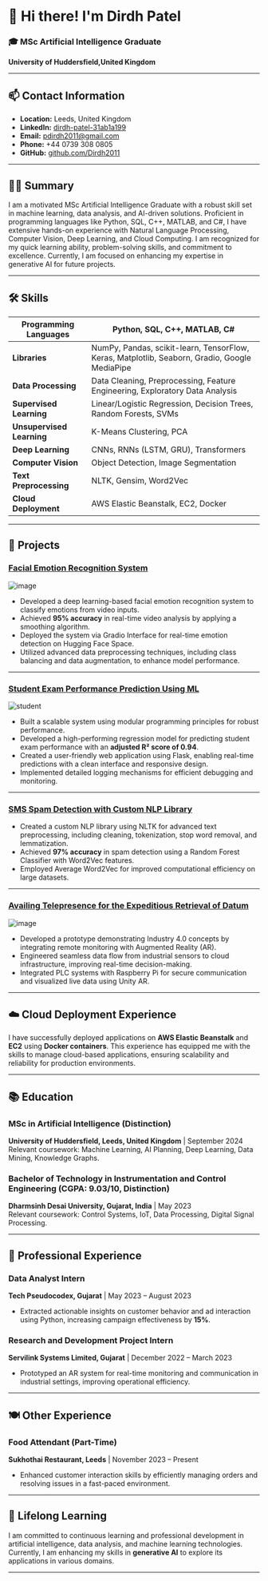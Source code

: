 # 👋 Hi there! I'm Dirdh Patel

### 🎓 MSc Artificial Intelligence Graduate
**University of Huddersfield,United Kingdom**  

---

## 📫 Contact Information
- **Location:** Leeds, United Kingdom
- **LinkedIn:** [dirdh-patel-31ab1a199](https://www.linkedin.com/in/dirdh-patel-31ab1a199)
- **Email:** [pdirdh2011@gmail.com](mailto:pdirdh2011@gmail.com)
- **Phone:** +44 0739 308 0805
- **GitHub:** [github.com/Dirdh2011](https://github.com/Dirdh2011)

---

## 🧑‍💻 Summary
I am a motivated MSc Artificial Intelligence Graduate with a robust skill set in machine learning, data analysis, and AI-driven solutions. Proficient in programming languages like Python, SQL, C++, MATLAB, and C#, I have extensive hands-on experience with Natural Language Processing, Computer Vision, Deep Learning, and Cloud Computing. I am recognized for my quick learning ability, problem-solving skills, and commitment to excellence. Currently, I am focused on enhancing my expertise in generative AI for future projects.

---

## 🛠️ Skills
| **Programming Languages**  | Python, SQL, C++, MATLAB, C# |
|-----------------------------|-------------------------------|
| **Libraries**               | NumPy, Pandas, scikit-learn, TensorFlow, Keras, Matplotlib, Seaborn, Gradio, Google MediaPipe |
| **Data Processing**         | Data Cleaning, Preprocessing, Feature Engineering, Exploratory Data Analysis |
| **Supervised Learning**     | Linear/Logistic Regression, Decision Trees, Random Forests, SVMs |
| **Unsupervised Learning**   | K-Means Clustering, PCA |
| **Deep Learning**           | CNNs, RNNs (LSTM, GRU), Transformers |
| **Computer Vision**         | Object Detection, Image Segmentation |
| **Text Preprocessing**      | NLTK, Gensim, Word2Vec |
| **Cloud Deployment**        | AWS Elastic Beanstalk, EC2, Docker |

---

## 🚀 Projects
### [Facial Emotion Recognition System](https://huggingface.co/spaces/dirdh2366489/Facialemotionreco)
![image](https://github.com/user-attachments/assets/1dcaea3d-6d7f-4416-9aab-eef76f9770d9)

- Developed a deep learning-based facial emotion recognition system to classify emotions from video inputs.
- Achieved **95% accuracy** in real-time video analysis by applying a smoothing algorithm.
- Deployed the system via Gradio Interface for real-time emotion detection on Hugging Face Space.
- Utilized advanced data preprocessing techniques, including class balancing and data augmentation, to enhance model performance.

---

### [Student Exam Performance Prediction Using ML](https://github.com/Dirdh2011/Project1-)
![student](https://github.com/user-attachments/assets/d9b1880f-80b9-4e50-b99f-54fddd6f768e)

- Built a scalable system using modular programming principles for robust performance.
- Developed a high-performing regression model for predicting student exam performance with an **adjusted R² score of 0.94**.
- Created a user-friendly web application using Flask, enabling real-time predictions with a clean interface and responsive design.
- Implemented detailed logging mechanisms for efficient debugging and monitoring.

---

### [SMS Spam Detection with Custom NLP Library](https://github.com/Dirdh2011/ham-and-spam-)

- Created a custom NLP library using NLTK for advanced text preprocessing, including cleaning, tokenization, stop word removal, and lemmatization.
- Achieved **97% accuracy** in spam detection using a Random Forest Classifier with Word2Vec features.
- Employed Average Word2Vec for improved computational efficiency on large datasets.

---

### [Availing Telepresence for the Expeditious Retrieval of Datum](https://github.com/Dirdh2011/telepresences)
![image](https://github.com/user-attachments/assets/a8bce42e-02e1-4d46-baa0-18eb21aa5aa3)

- Developed a prototype demonstrating Industry 4.0 concepts by integrating remote monitoring with Augmented Reality (AR).
- Engineered seamless data flow from industrial sensors to cloud infrastructure, improving real-time decision-making.
- Integrated PLC systems with Raspberry Pi for secure communication and visualized live data using Unity AR.

---

## ☁️ Cloud Deployment Experience
I have successfully deployed applications on **AWS Elastic Beanstalk** and **EC2** using **Docker containers**. This experience has equipped me with the skills to manage cloud-based applications, ensuring scalability and reliability for production environments.

---

## 📚 Education
### MSc in Artificial Intelligence (Distinction)
**University of Huddersfield, Leeds, United Kingdom** | September 2024  
Relevant coursework: Machine Learning, AI Planning, Deep Learning, Data Mining, Knowledge Graphs.

### Bachelor of Technology in Instrumentation and Control Engineering (CGPA: 9.03/10, Distinction)
**Dharmsinh Desai University, Gujarat, India** | May 2023  
Relevant coursework: Control Systems, IoT, Data Processing, Digital Signal Processing.

---

## 💼 Professional Experience
### Data Analyst Intern 
**Tech Pseudocodex, Gujarat** | May 2023 – August 2023
- Extracted actionable insights on customer behavior and ad interaction using Python, increasing campaign effectiveness by **15%**.

### Research and Development Project Intern 
**Servilink Systems Limited, Gujarat** | December 2022 – March 2023
- Prototyped an AR system for real-time monitoring and communication in industrial settings, improving operational efficiency.

---

## 🍽️ Other Experience
### Food Attendant (Part-Time)
**Sukhothai Restaurant, Leeds** | November 2023 – Present
- Enhanced customer interaction skills by efficiently managing orders and resolving issues in a fast-paced environment.

---

## 🌱 Lifelong Learning
I am committed to continuous learning and professional development in artificial intelligence, data analysis, and machine learning technologies. Currently, I am enhancing my skills in **generative AI** to explore its applications in various domains. 

---
